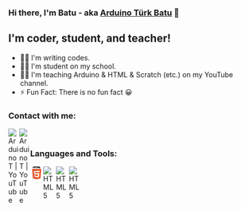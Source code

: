 ### Hi there, I'm Batu - aka [Arduino Türk Batu][youtube] 👋

## I'm coder, student, and teacher!
- 👨‍💻 I'm writing codes.
- 👨‍🎓 I'm student on my school.
- 👨‍🏫 I'm teaching Arduino & HTML & Scratch (etc.) on my YouTube channel.
- ⚡ Fun Fact: There is no fun fact 😀

### Contact  with me:
[<img align="left" alt="ArduinoT | YouTube" width="22px" src="https://cdn.jsdelivr.net/npm/simple-icons@v3/icons/youtube.svg" />][youtube]
[<img align="left" alt="ArduinoT | YouTube" width="22px" src="https://cdn.jsdelivr.net/npm/simple-icons@v3/icons/instagram.svg" />][instagram]

<br />

### Languages and Tools:
[<img align="left" alt="HTML5" width="26px" src="https://raw.githubusercontent.com/github/explore/80688e429a7d4ef2fca1e82350fe8e3517d3494d/topics/html/html.png" />][htmlplaylist]
[<img align="left" alt="HTML5" width="26px" src="https://bilisimkulubu.bogaziciasokullari.com/wp-content/uploads/2020/06/1_eYLvFjmi77iM_cjJTvRymg.png" />][arduinoplaylist]
[<img align="left" alt="HTML5" width="26px" src="https://robokodlama.com/wp-content/uploads/2018/12/scratchhh.png" />][scratchplaylist]
[<img align="left" alt="HTML5" width="26px" src="https://pbs.twimg.com/media/CDFf5EwVIAAzeJh?format=png&name=large" />][mblockplaylist]

<br />
<br />

[youtube]: https://www.youtube.com/channel/UCwGhWHqg4HuKZ0C9j4vjGxg/featured
[instagram]: https://www.instagram.com/arduinoturkbatu/
[htmlplaylist]: https://www.youtube.com/playlist?list=PLVdkFG00DhbM5yU6ZWNGUF4MmHZcxqGGa
[arduinoplaylist]: https://www.youtube.com/playlist?list=PLVdkFG00DhbNsIGd-kxYxLZHAEGR2pnjG
[scratchplaylist]: https://www.youtube.com/playlist?list=PLVdkFG00DhbPsOMm5BoDXW9njO2Jz18yq
[mblockplaylist]: https://www.youtube.com/playlist?list=PLVdkFG00DhbMGiGPOKnkPKLXAj8bXkTmf
